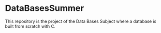 # DataBasesSummer
This repository is the project of the Data Bases Subject where a database is built from scratch with C.
